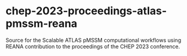 # chep-2023-proceedings-atlas-pmssm-reana
Source for the Scalable ATLAS pMSSM computational workflows using  REANA contribution to the proceedings of the CHEP 2023 conference.
